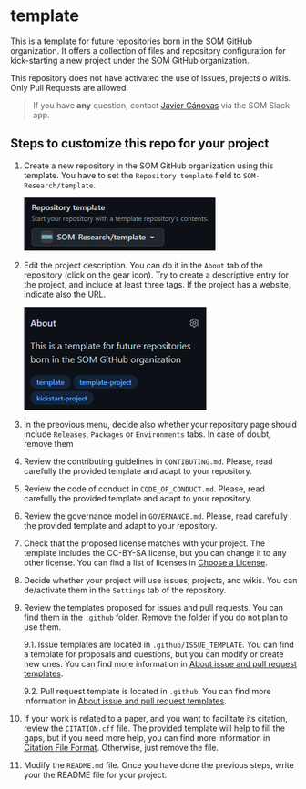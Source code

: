 # template

This is a template for future repositories born in the SOM GitHub organization.
It offers a collection of files and repository configuration for kick-starting a new project under the SOM GitHub organization.

This repository does not have activated the use of issues, projects o wikis. Only Pull Requests are allowed.

> If you have **any** question, contact [Javier Cánovas](https://github.com/jlcanovas) via the SOM Slack app.

## Steps to customize this repo for your project

1. Create a new repository in the SOM GitHub organization using this template. You have to set the `Repository template` field to `SOM-Research/template`.

    ![Repositoy Template](images/repositoryTemplate.png)

2. Edit the project description. You can do it in the `About` tab of the repository (click on the gear icon). Try to create a descriptive entry for the project, and include at least three tags. If the project has a website, indicate also the URL.

    ![Project Description](images/about.png)

3. In the preovious menu, decide also whether your repository page should include `Releases`, `Packages` or `Environments` tabs. In case of doubt, remove them

4. Review the contributing guidelines in `CONTIBUTING.md`. Please, read carefully the provided template and adapt to your repository.

5. Review the code of conduct in `CODE_OF_CONDUCT.md`. Please, read carefully the provided template and adapt to your repository.

6. Review the governance model in `GOVERNANCE.md`. Please, read carefully the provided template and adapt to your repository.

7. Check that the proposed license matches with your project. The template includes the CC-BY-SA license, but you can change it to any other license. You can find a list of licenses in [Choose a License](https://choosealicense.com/).

8. Decide whether your project will use issues, projects, and wikis. You can de/activate them in the `Settings` tab of the repository.

9. Review the templates proposed for issues and pull requests. You can find them in the `.github` folder. Remove the folder if you do not plan to use them. 

    9.1. Issue templates are located in `.github/ISSUE_TEMPLATE`. You can find a template for proposals and questions, but you can modify or create new ones. You can find more information in [About issue and pull request templates](https://help.github.com/en/github/building-a-strong-community/about-issue-and-pull-request-templates). 

    9.2. Pull request template is located in `.github`. You can find more information in [About issue and pull request templates](https://help.github.com/en/github/building-a-strong-community/about-issue-and-pull-request-templates).

10. If your work is related to a paper, and you want to facilitate its citation, review the `CITATION.cff` file. The provided template will help to fill the gaps, but if you need more help, you can find more information in [Citation File Format](https://citation-file-format.github.io/). Otherwise, just remove the file.

11. Modify the `README.md` file. Once you have done the previous steps, write your the README file for your project. 